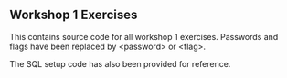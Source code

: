 ## Workshop 1 Exercises
This contains source code for all workshop 1 exercises. Passwords and flags have been replaced by &lt;password&gt; or &lt;flag&gt;.

The SQL setup code has also been provided for reference.
